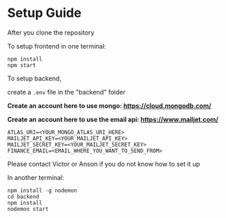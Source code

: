 # Setup Guide

After you clone the repository

To setup frontend in one terminal:

```
npm install
npm start
```

To setup backend,

create a `.env` file in the "backend" folder

**Create an account here to use mongo: https://cloud.mongodb.com/**

**Create an account here to use the email api: https://www.mailjet.com/**

```
ATLAS_URI=<YOUR_MONGO_ATLAS_URI_HERE>
MAILJET_API_KEY=<YOUR_MAILJET_API_KEY>
MAILJET_SECRET_KEY=<YOUR_MAILJET_SECRET_KEY>
FINANCE_EMAIL=<EMAIL_WHERE_YOU_WANT_TO_SEND_FROM>
```

Please contact Victor or Anson if you do not know how to set it up

In another terminal:

```
npm install -g nodemon
cd backend
npm install
nodemon start
```

